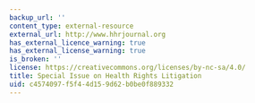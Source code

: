 ```yaml
---
backup_url: ''
content_type: external-resource
external_url: http://www.hhrjournal.org
has_external_licence_warning: true
has_external_license_warning: true
is_broken: ''
license: https://creativecommons.org/licenses/by-nc-sa/4.0/
title: Special Issue on Health Rights Litigation
uid: c4574097-f5f4-4d15-9d62-b0be0f889332
---
```

